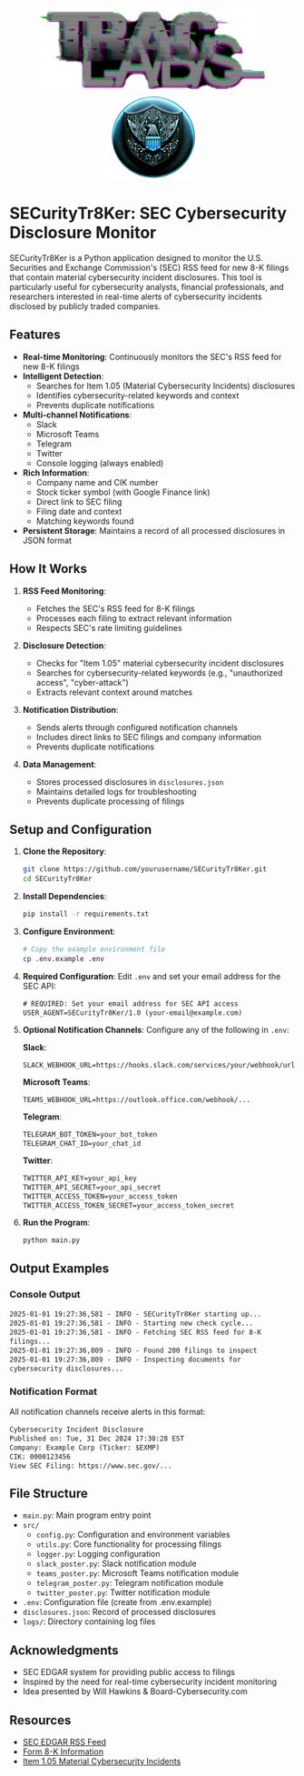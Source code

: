 <div align='center'>
  <img src="https://github.com/pancak3lullz/SECurityTr8Ker/blob/main/traclabs.png" style="width: 400px; height: 150px">
  <img src="https://github.com/pancak3lullz/SECurityTr8Ker/blob/main/SECurityTr8Ker.png" style="width: 175px; height: 150px">
</div>

# SECurityTr8Ker: SEC Cybersecurity Disclosure Monitor

SECurityTr8Ker is a Python application designed to monitor the U.S. Securities and Exchange Commission's (SEC) RSS feed for new 8-K filings that contain material cybersecurity incident disclosures. This tool is particularly useful for cybersecurity analysts, financial professionals, and researchers interested in real-time alerts of cybersecurity incidents disclosed by publicly traded companies.

## Features

- **Real-time Monitoring**: Continuously monitors the SEC's RSS feed for new 8-K filings
- **Intelligent Detection**: 
  - Searches for Item 1.05 (Material Cybersecurity Incidents) disclosures
  - Identifies cybersecurity-related keywords and context
  - Prevents duplicate notifications
- **Multi-channel Notifications**: 
  - Slack
  - Microsoft Teams
  - Telegram
  - Twitter
  - Console logging (always enabled)
- **Rich Information**: 
  - Company name and CIK number
  - Stock ticker symbol (with Google Finance link)
  - Direct link to SEC filing
  - Filing date and context
  - Matching keywords found
- **Persistent Storage**: Maintains a record of all processed disclosures in JSON format

## How It Works

1. **RSS Feed Monitoring**:
   - Fetches the SEC's RSS feed for 8-K filings
   - Processes each filing to extract relevant information
   - Respects SEC's rate limiting guidelines

2. **Disclosure Detection**:
   - Checks for "Item 1.05" material cybersecurity incident disclosures
   - Searches for cybersecurity-related keywords (e.g., "unauthorized access", "cyber-attack")
   - Extracts relevant context around matches

3. **Notification Distribution**:
   - Sends alerts through configured notification channels
   - Includes direct links to SEC filings and company information
   - Prevents duplicate notifications

4. **Data Management**:
   - Stores processed disclosures in `disclosures.json`
   - Maintains detailed logs for troubleshooting
   - Prevents duplicate processing of filings

## Setup and Configuration

1. **Clone the Repository**:
   ```bash
   git clone https://github.com/yourusername/SECurityTr8Ker.git
   cd SECurityTr8Ker
   ```

2. **Install Dependencies**:
   ```bash
   pip install -r requirements.txt
   ```

3. **Configure Environment**:
   ```bash
   # Copy the example environment file
   cp .env.example .env
   ```

4. **Required Configuration**:
   Edit `.env` and set your email address for the SEC API:
   ```
   # REQUIRED: Set your email address for SEC API access
   USER_AGENT=SECurityTr8Ker/1.0 (your-email@example.com)
   ```

5. **Optional Notification Channels**:
   Configure any of the following in `.env`:

   **Slack**:
   ```
   SLACK_WEBHOOK_URL=https://hooks.slack.com/services/your/webhook/url
   ```

   **Microsoft Teams**:
   ```
   TEAMS_WEBHOOK_URL=https://outlook.office.com/webhook/...
   ```

   **Telegram**:
   ```
   TELEGRAM_BOT_TOKEN=your_bot_token
   TELEGRAM_CHAT_ID=your_chat_id
   ```

   **Twitter**:
   ```
   TWITTER_API_KEY=your_api_key
   TWITTER_API_SECRET=your_api_secret
   TWITTER_ACCESS_TOKEN=your_access_token
   TWITTER_ACCESS_TOKEN_SECRET=your_access_token_secret
   ```

6. **Run the Program**:
   ```bash
   python main.py
   ```

## Output Examples

### Console Output
```
2025-01-01 19:27:36,581 - INFO - SECurityTr8Ker starting up...
2025-01-01 19:27:36,581 - INFO - Starting new check cycle...
2025-01-01 19:27:36,581 - INFO - Fetching SEC RSS feed for 8-K filings...
2025-01-01 19:27:36,809 - INFO - Found 200 filings to inspect
2025-01-01 19:27:36,809 - INFO - Inspecting documents for cybersecurity disclosures...
```

### Notification Format
All notification channels receive alerts in this format:
```
Cybersecurity Incident Disclosure
Published on: Tue, 31 Dec 2024 17:30:28 EST
Company: Example Corp (Ticker: $EXMP)
CIK: 0000123456
View SEC Filing: https://www.sec.gov/...
```

## File Structure

- `main.py`: Main program entry point
- `src/`
  - `config.py`: Configuration and environment variables
  - `utils.py`: Core functionality for processing filings
  - `logger.py`: Logging configuration
  - `slack_poster.py`: Slack notification module
  - `teams_poster.py`: Microsoft Teams notification module
  - `telegram_poster.py`: Telegram notification module
  - `twitter_poster.py`: Twitter notification module
- `.env`: Configuration file (create from .env.example)
- `disclosures.json`: Record of processed disclosures
- `logs/`: Directory containing log files

## Acknowledgments

- SEC EDGAR system for providing public access to filings
- Inspired by the need for real-time cybersecurity incident monitoring
- Idea presented by Will Hawkins & Board-Cybersecurity.com

## Resources

- [SEC EDGAR RSS Feed](https://www.sec.gov/Archives/edgar/usgaap.rss.xml)
- [Form 8-K Information](https://www.sec.gov/fast-answers/answersform8khtm.html)
- [Item 1.05 Material Cybersecurity Incidents](https://www.sec.gov/rules/final/2023/33-11216.pdf)
